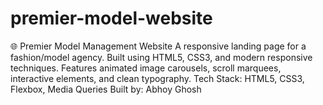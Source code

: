 # premier-model-website
🌐 Premier Model Management Website A responsive landing page for a fashion/model agency. Built using HTML5, CSS3, and modern responsive techniques. Features animated image carousels, scroll marquees, interactive elements, and clean typography.  Tech Stack: HTML5, CSS3, Flexbox, Media Queries Built by: Abhoy Ghosh
